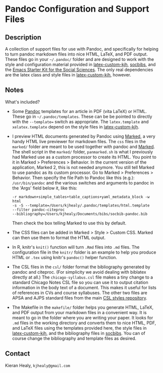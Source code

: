 # Pandoc Configuration and Support Files

## Description

A collection of support files for use with Pandoc, and specifically for helping to turn pandoc markdown files into nice HTML, LaTeX, and PDF output. These files go in your `~/.pandoc/` folder and are designed to work with the style and configuration material provided in [latex-custom-kjh](http://kjhealy.github.com/latex-custom-kjh/), [socbibs](http://kjhealy.github.com/socbibs), and the [Emacs Starter Kit for the Social Sciences](http://kjhealy.github.com/emacs-starter-kit/). The only real dependencies are the latex class and style files in [latex-custom-kjh](http://kjhealy.github.com/latex-custom-kjh/), however.

## Notes

What's included?

- Some [Pandoc](http://johnmacfarlane.net/pandoc/) templates for an
  article in PDF (vita LaTeX) or HTML. These go in
  `~/.pandoc/templates`. These can be be pointed to directly with the
  `--template=` switch as appropriate. The `latex.template` and
  `xelatex.template` depend on the style files in
  [latex-custom-kjh](http://kjhealy.github.com/latex-custom-kjh/).
- I preview HTML documents generated by Pandoc using
  [Marked](http://marked2app.com/), a very handy HTML live previewer
  for markdown files. The `css` files in the `marked/` folder are
  meant to be used together with pandoc and
  [Marked](http://markedapp.com/). The shell script in the `marked/`
  folder, `panmarked.sh` is what I previously had Marked use as a
  custom processor to create its HTML. You point to it in Marked >
  Preferences > Behavior. In the current version of the application,
  Marked 2, this is not needed anymore. You still tell Marked to use
  pandoc as its custom processor. Go to Marked > Preferences >
  Behavior. Then specify the file Path to Pandoc like this (e.g.):
  `/usr/bin/pandoc` and the various switches and arguments to pandoc
  in the 'Args' field below it, like this:
    
    ```
    -r markdown+simple_tables+table_captions+yaml_metadata_block -w html
    -s -S --template=/Users/kjhealy/.pandoc/templates/html.template
    --filter pandoc-citeproc
    --bibliography=/Users/kjhealy/Documents/bibs/socbib-pandoc.bib
    ```
    
    Then check the box telling Marked to use this by default.
- The CSS files can be added in Marked > Style > Custom CSS. Marked
  can then use them to format the HTML output.
- In R, knitr's `knit()` function will turn `.Rmd` files into `.md`
  files. The configuration file in the `knitr/` folder is an example
  to help you produce HTML or `.tex` using knitr's `pandoc()` helper
  function.
- The CSL files in the `csl/` folder format the bibliography generated
  by pandoc and citeproc. (For simplicity we avoid dealing with
  biblatex directly at all.) The `chicago-syllabus.csl` file makes a
  tiny change to a standard Chicago Notes CSL file so you can use it
  to output citation information in the body text of a document. This
  makes it useful for lists of references in CVs and course
  syllabuses. The other two files are APSA and AJPS standard files
  from the main
  [CSL styles repository](https://github.com/citation-style-language/styles).
- The Makefile in the `makefile/` folder helps you generate HTML,
  LaTeX, and PDF output from your markdown files in a convenient
  way. It is meant to go in the folder where you are writing your
  paper. It looks for `.md` files in the working directory and
  converts them to nice HTML, PDF, and LaTeX files using the templates
  provided here, the style files in
  [latex-custom-kjh](http://kjhealy.github.com/latex-custom-kjh/), and
  the bibliography files in
  [socbibs](http://kjhealy.github.com/socbibs). You can of course
  change the bibliography and template files as desired.


## Contact
Kieran Healy, `kjhealy@gmail.com`
